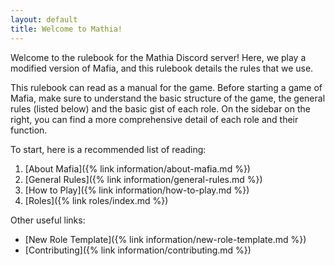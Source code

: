 ```yaml
---
layout: default
title: Welcome to Mathia!
---
```


Welcome to the rulebook for the Mathia Discord server! Here, we play a modified version of Mafia, and this rulebook details the rules that we use.

This rulebook can read as a manual for the game. Before starting a game of Mafia, make sure to understand the basic structure of the game, the general rules (listed below) and the basic gist of each role. On the sidebar on the right, you can find a more comprehensive detail of each role and their function.

To start, here is a recommended list of reading:

1. [About Mafia]({% link information/about-mafia.md %})
2. [General Rules]({% link information/general-rules.md %})
3. [How to Play]({% link information/how-to-play.md %})
4. [Roles]({% link roles/index.md %})

Other useful links:
* [New Role Template]({% link information/new-role-template.md %})
* [Contributing]({% link information/contributing.md %})
